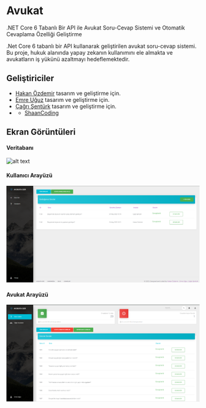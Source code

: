 # Avukat

.NET Core 6 Tabanlı Bir API ile Avukat Soru-Cevap Sistemi ve Otomatik Cevaplama
Özelliği Geliştirme

.Net Core 6 tabanlı bir API kullanarak geliştirilen avukat soru-cevap
sistemi. Bu proje, hukuk alanında yapay zekanın kullanımını
ele almakta ve avukatların iş yükünü azaltmayı hedeflemektedir.



## Geliştiriciler

- [Hakan Özdemir]((https://github.com/hakanozdmr)) tasarım ve geliştirme için.
- [Emre Uğuz]((https://github.com/Emre253412)) tasarım ve geliştirme için.
- [Çağrı Şentürk]((https://github.com/Symbytex)) tasarım ve geliştirme için.
- * [ShaanCoding](https://github.com/ShaanCoding/)

## Ekran Görüntüleri

  #### Veritabanı 
  
  <img src="https://github.com/hakanozdmr/Avukat/blob/main/Project-ss/Veritabanı.PNG" alt="alt text" >

 #### Kullanıcı Arayüzü 
 
 <img src="https://github.com/hakanozdmr/Avukat/blob/main/Project-ss/User%20Home%203.PNG" alt="alt text" >

 #### Avukat Arayüzü 
 
 <img src="https://github.com/hakanozdmr/Avukat/blob/main/Project-ss/Avukat%20Home.PNG" alt="alt text" >


